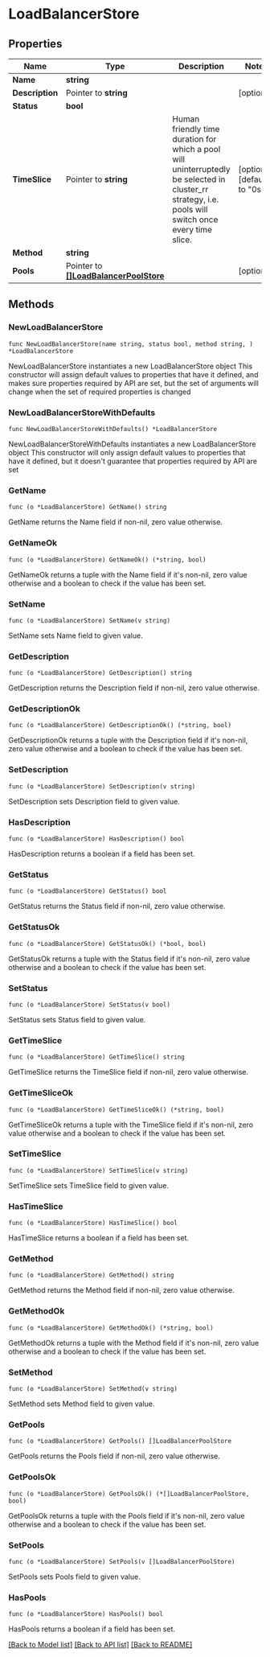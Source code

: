 # LoadBalancerStore

## Properties

Name | Type | Description | Notes
------------ | ------------- | ------------- | -------------
**Name** | **string** |  | 
**Description** | Pointer to **string** |  | [optional] 
**Status** | **bool** |  | 
**TimeSlice** | Pointer to **string** | Human friendly time duration for which a pool will uninterruptedly be selected in cluster_rr strategy, i.e. pools will switch once every time slice. | [optional] [default to "0s"]
**Method** | **string** |  | 
**Pools** | Pointer to [**[]LoadBalancerPoolStore**](LoadBalancerPoolStore.md) |  | [optional] 

## Methods

### NewLoadBalancerStore

`func NewLoadBalancerStore(name string, status bool, method string, ) *LoadBalancerStore`

NewLoadBalancerStore instantiates a new LoadBalancerStore object
This constructor will assign default values to properties that have it defined,
and makes sure properties required by API are set, but the set of arguments
will change when the set of required properties is changed

### NewLoadBalancerStoreWithDefaults

`func NewLoadBalancerStoreWithDefaults() *LoadBalancerStore`

NewLoadBalancerStoreWithDefaults instantiates a new LoadBalancerStore object
This constructor will only assign default values to properties that have it defined,
but it doesn't guarantee that properties required by API are set

### GetName

`func (o *LoadBalancerStore) GetName() string`

GetName returns the Name field if non-nil, zero value otherwise.

### GetNameOk

`func (o *LoadBalancerStore) GetNameOk() (*string, bool)`

GetNameOk returns a tuple with the Name field if it's non-nil, zero value otherwise
and a boolean to check if the value has been set.

### SetName

`func (o *LoadBalancerStore) SetName(v string)`

SetName sets Name field to given value.


### GetDescription

`func (o *LoadBalancerStore) GetDescription() string`

GetDescription returns the Description field if non-nil, zero value otherwise.

### GetDescriptionOk

`func (o *LoadBalancerStore) GetDescriptionOk() (*string, bool)`

GetDescriptionOk returns a tuple with the Description field if it's non-nil, zero value otherwise
and a boolean to check if the value has been set.

### SetDescription

`func (o *LoadBalancerStore) SetDescription(v string)`

SetDescription sets Description field to given value.

### HasDescription

`func (o *LoadBalancerStore) HasDescription() bool`

HasDescription returns a boolean if a field has been set.

### GetStatus

`func (o *LoadBalancerStore) GetStatus() bool`

GetStatus returns the Status field if non-nil, zero value otherwise.

### GetStatusOk

`func (o *LoadBalancerStore) GetStatusOk() (*bool, bool)`

GetStatusOk returns a tuple with the Status field if it's non-nil, zero value otherwise
and a boolean to check if the value has been set.

### SetStatus

`func (o *LoadBalancerStore) SetStatus(v bool)`

SetStatus sets Status field to given value.


### GetTimeSlice

`func (o *LoadBalancerStore) GetTimeSlice() string`

GetTimeSlice returns the TimeSlice field if non-nil, zero value otherwise.

### GetTimeSliceOk

`func (o *LoadBalancerStore) GetTimeSliceOk() (*string, bool)`

GetTimeSliceOk returns a tuple with the TimeSlice field if it's non-nil, zero value otherwise
and a boolean to check if the value has been set.

### SetTimeSlice

`func (o *LoadBalancerStore) SetTimeSlice(v string)`

SetTimeSlice sets TimeSlice field to given value.

### HasTimeSlice

`func (o *LoadBalancerStore) HasTimeSlice() bool`

HasTimeSlice returns a boolean if a field has been set.

### GetMethod

`func (o *LoadBalancerStore) GetMethod() string`

GetMethod returns the Method field if non-nil, zero value otherwise.

### GetMethodOk

`func (o *LoadBalancerStore) GetMethodOk() (*string, bool)`

GetMethodOk returns a tuple with the Method field if it's non-nil, zero value otherwise
and a boolean to check if the value has been set.

### SetMethod

`func (o *LoadBalancerStore) SetMethod(v string)`

SetMethod sets Method field to given value.


### GetPools

`func (o *LoadBalancerStore) GetPools() []LoadBalancerPoolStore`

GetPools returns the Pools field if non-nil, zero value otherwise.

### GetPoolsOk

`func (o *LoadBalancerStore) GetPoolsOk() (*[]LoadBalancerPoolStore, bool)`

GetPoolsOk returns a tuple with the Pools field if it's non-nil, zero value otherwise
and a boolean to check if the value has been set.

### SetPools

`func (o *LoadBalancerStore) SetPools(v []LoadBalancerPoolStore)`

SetPools sets Pools field to given value.

### HasPools

`func (o *LoadBalancerStore) HasPools() bool`

HasPools returns a boolean if a field has been set.


[[Back to Model list]](HOW-TO.md#documentation-for-models) [[Back to API list]](HOW-TO.md#documentation-for-api-endpoints) [[Back to README]](HOW-TO.md)


